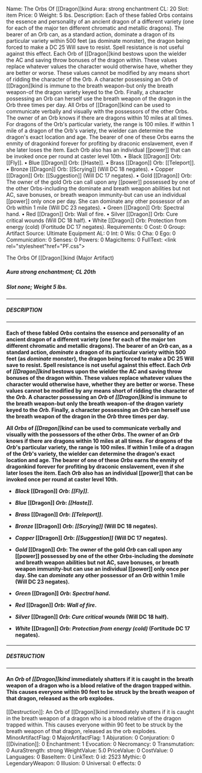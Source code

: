 Name: The Orbs Of [[Dragon]]kind
Aura: strong enchantment
CL: 20
Slot: item
Price: 0
Weight: 5 lbs.
Description: Each of these fabled Orbs contains the essence and personality of an ancient dragon of a different variety (one for each of the major ten different chromatic and metallic dragons). The bearer of an Orb can, as a standard action, dominate a dragon of its particular variety within 500 feet (as dominate monster), the dragon being forced to make a DC 25 Will save to resist. Spell resistance is not useful against this effect. Each Orb of [[Dragon]]kind bestows upon the wielder the AC and saving throw bonuses of the dragon within. These values replace whatever values the character would otherwise have, whether they are better or worse. These values cannot be modified by any means short of ridding the character of the Orb. A character possessing an Orb of [[Dragon]]kind is immune to the breath weapon-but only the breath weapon-of the dragon variety keyed to the Orb. Finally, a character possessing an Orb can herself use the breath weapon of the dragon in the Orb three times per day. All Orbs of [[Dragon]]kind can be used to communicate verbally and visually with the possessors of the other Orbs. The owner of an Orb knows if there are dragons within 10 miles at all times. For dragons of the Orb's particular variety, the range is 100 miles. If within 1 mile of a dragon of the Orb's variety, the wielder can determine the dragon's exact location and age. The bearer of one of these Orbs earns the enmity of dragonkind forever for profiting by draconic enslavement, even if she later loses the item. Each Orb also has an individual [[power]] that can be invoked once per round at caster level 10th. • Black [[Dragon]] Orb: [[Fly]]. • Blue [[Dragon]] Orb: [[Haste]]. • Brass [[Dragon]] Orb: [[Teleport]]. • Bronze [[Dragon]] Orb: [[Scrying]] (Will DC 18 negates). • Copper [[Dragon]] Orb: [[Suggestion]] (Will DC 17 negates). • Gold [[Dragon]] Orb: The owner of the gold Orb can call upon any [[power]] possessed by one of the other Orbs-including the dominate and breath weapon abilities but not AC, save bonuses, or breath weapon immunity-but can use an individual [[power]] only once per day. She can dominate any other possessor of an Orb within 1 mile (Will DC 23 negates). • Green [[Dragon]] Orb: Spectral hand. • Red [[Dragon]] Orb: Wall of fire. • Silver [[Dragon]] Orb: Cure critical wounds (Will DC 18 half). • White [[Dragon]] Orb: Protection from energy (cold) (Fortitude DC 17 negates).
Requirements: 0
Cost: 0
Group: Artifact
Source: Ultimate Equipment
AL: 0
Int: 0
Wis: 0
Cha: 0
Ego: 0
Communication: 0
Senses: 0
Powers: 0
MagicItems: 0
FullText: <link rel="stylesheet"href="PF.css"><div class="heading"><p class="alignleft">The Orbs Of [[Dragon]]kind (Major Artifact)</p><div style="clear: both;"></div></div><div><h5><b>Aura </b>strong enchantment; <b>CL </b>20th</h5><h5><b>Slot </b>none; <b>Weight </b>5 lbs.</h5></div><hr/><div><h5><b>DESCRIPTION</b></h5></div><hr/><div><h4><p>Each of these fabled <i><i>Orb</i>s</i> contains the essence and personality of an ancient dragon of a different variety (one for each of the major ten different chromatic and metallic dragons). The bearer of an <i>Orb</i> can, as a standard action, <i>dominate</i> a dragon of its particular variety within 500 feet (as <i>dominate</i> monster), the dragon being forced to make a DC 25 Will save to resist. Spell resistance is not useful against this effect. Each <i>Orb</i> of <i>[[Dragon]]kind</i> bestows upon the wielder the AC and saving throw bonuses of the dragon within. These values replace whatever values the character would otherwise have, whether they are better or worse. These values cannot be modified by any means short of ridding the character of the <i>Orb</i>. A character possessing an <i>Orb</i> of <i>[[Dragon]]kind</i> is immune to the breath weapon-but only the breath weapon-of the dragon variety keyed to the <i>Orb</i>. Finally, a character possessing an <i>Orb</i> can herself use the breath weapon of the dragon in the <i>Orb</i> three times per day. </p><p>All <i><i>Orb</i>s</i> of <i>[[Dragon]]kind</i> can be used to communicate verbally and visually with the possessors of the other <i><i>Orb</i>s</i>. The owner of an <i>Orb</i> knows if there are dragons within 10 miles at all times. For dragons of the <i>Orb</i>'s particular variety, the range is 100 miles. If within 1 mile of a dragon of the <i>Orb</i>'s variety, the wielder can determine the dragon's exact location and age. The bearer of one of these <i><i>Orb</i>s</i> earns the enmity of dragonkind forever for profiting by draconic enslavement, even if she later loses the item. Each <i>Orb</i> also has an individual [[power]] that can be invoked once per round at caster level 10th. </p><p><ul><li> <i>Black</i> [[Dragon]] <i>Orb</i>: <i>[[Fly]]</i>. </p><p><li> <i>Blue</i> [[Dragon]] <i>Orb</i>: <i>[[Haste]]</i>. </p><p><li> <i>Brass</i> [[Dragon]] <i>Orb</i>: <i>[[Teleport]]</i>. </p><p><li> <i>Bronze</i> [[Dragon]] <i>Orb</i>: <i>[[Scrying]]</i> (Will DC 18 negates). </p><p><li> <i>Copper</i> [[Dragon]] <i>Orb</i>: <i>[[Suggestion]]</i> (Will DC 17 negates). </p><p><li> <i>Gold</i> [[Dragon]] <i>Orb</i>: The owner of the gold <i>Orb</i> can call upon any [[power]] possessed by one of the other <i><i>Orb</i>s</i>-including the <i>dominate</i> and breath weapon abilities but not AC, save bonuses, or breath weapon immunity-but can use an individual [[power]] only once per day. She can <i>dominate</i> any other possessor of an <i>Orb</i> within 1 mile (Will DC 23 negates). </p><p><li> <i>Green</i> [[Dragon]] <i>Orb</i>: <i>Spectral hand</i>. </p><p><li> <i>Red</i> [[Dragon]] <i>Orb</i>: <i>Wall of fire</i>. </p><p><li> <i>Silver</i> [[Dragon]] <i>Orb</i>: <i>Cure critical wounds</i> (Will DC 18 half). </p><p><li> <i>White</i> [[Dragon]] <i>Orb</i>: <i>Protection from energy (cold)</i> (Fortitude DC 17 negates).</ul></p></h4></div><hr/><div><h5><b>DESTRUCTION</b></h5></div><hr/><div><h4><p>An <i>Orb</i> of <i>[[Dragon]]kind</i> immediately shatters if it is caught in the breath weapon of a dragon who is a blood relative of the dragon trapped within. This causes everyone within 90 feet to be struck by the breath weapon of that dragon, released as the orb explodes.</p></h4></div>
[[Destruction]]: An Orb of [[Dragon]]kind immediately shatters if it is caught in the breath weapon of a dragon who is a blood relative of the dragon trapped within. This causes everyone within 90 feet to be struck by the breath weapon of that dragon, released as the orb explodes.
MinorArtifactFlag: 0
MajorArtifactFlag: 1
Abjuration: 0
Conjuration: 0
[[Divination]]: 0
Enchantment: 1
Evocation: 0
Necromancy: 0
Transmutation: 0
AuraStrength: strong
WeightValue: 5.0
PriceValue: 0
CostValue: 0
Languages: 0
BaseItem: 0
LinkText: 0
id: 2523
Mythic: 0
LegendaryWeapon: 0
Illusion: 0
Universal: 0
effects: 0
